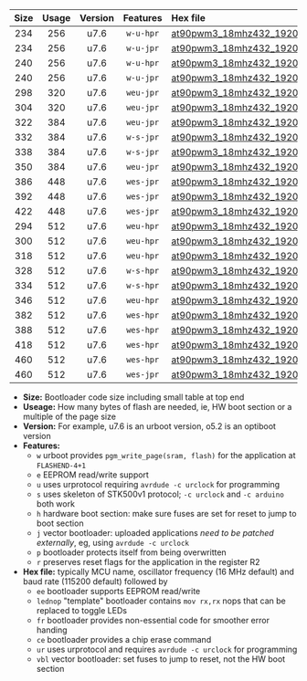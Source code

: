 |Size|Usage|Version|Features|Hex file|
|:-:|:-:|:-:|:-:|:--|
|234|256|u7.6|`w-u-hpr`|[at90pwm3_18mhz432_19200bps_ur.hex](https://raw.githubusercontent.com/stefanrueger/urboot/main//at90pwm3_18mhz432_19200bps_ur.hex)|
|234|256|u7.6|`w-u-jpr`|[at90pwm3_18mhz432_19200bps_ur_vbl.hex](https://raw.githubusercontent.com/stefanrueger/urboot/main//at90pwm3_18mhz432_19200bps_ur_vbl.hex)|
|240|256|u7.6|`w-u-hpr`|[at90pwm3_18mhz432_19200bps_lednop_ur.hex](https://raw.githubusercontent.com/stefanrueger/urboot/main//at90pwm3_18mhz432_19200bps_lednop_ur.hex)|
|240|256|u7.6|`w-u-jpr`|[at90pwm3_18mhz432_19200bps_lednop_ur_vbl.hex](https://raw.githubusercontent.com/stefanrueger/urboot/main//at90pwm3_18mhz432_19200bps_lednop_ur_vbl.hex)|
|298|320|u7.6|`weu-jpr`|[at90pwm3_18mhz432_19200bps_ee_ur_vbl.hex](https://raw.githubusercontent.com/stefanrueger/urboot/main//at90pwm3_18mhz432_19200bps_ee_ur_vbl.hex)|
|304|320|u7.6|`weu-jpr`|[at90pwm3_18mhz432_19200bps_ee_lednop_ur_vbl.hex](https://raw.githubusercontent.com/stefanrueger/urboot/main//at90pwm3_18mhz432_19200bps_ee_lednop_ur_vbl.hex)|
|322|384|u7.6|`weu-jpr`|[at90pwm3_18mhz432_19200bps_ee_lednop_fr_ur_vbl.hex](https://raw.githubusercontent.com/stefanrueger/urboot/main//at90pwm3_18mhz432_19200bps_ee_lednop_fr_ur_vbl.hex)|
|332|384|u7.6|`w-s-jpr`|[at90pwm3_18mhz432_19200bps_vbl.hex](https://raw.githubusercontent.com/stefanrueger/urboot/main//at90pwm3_18mhz432_19200bps_vbl.hex)|
|338|384|u7.6|`w-s-jpr`|[at90pwm3_18mhz432_19200bps_lednop_vbl.hex](https://raw.githubusercontent.com/stefanrueger/urboot/main//at90pwm3_18mhz432_19200bps_lednop_vbl.hex)|
|350|384|u7.6|`weu-jpr`|[at90pwm3_18mhz432_19200bps_ee_lednop_fr_ce_ur_vbl.hex](https://raw.githubusercontent.com/stefanrueger/urboot/main//at90pwm3_18mhz432_19200bps_ee_lednop_fr_ce_ur_vbl.hex)|
|386|448|u7.6|`wes-jpr`|[at90pwm3_18mhz432_19200bps_ee_vbl.hex](https://raw.githubusercontent.com/stefanrueger/urboot/main//at90pwm3_18mhz432_19200bps_ee_vbl.hex)|
|392|448|u7.6|`wes-jpr`|[at90pwm3_18mhz432_19200bps_ee_lednop_vbl.hex](https://raw.githubusercontent.com/stefanrueger/urboot/main//at90pwm3_18mhz432_19200bps_ee_lednop_vbl.hex)|
|422|448|u7.6|`wes-jpr`|[at90pwm3_18mhz432_19200bps_ee_lednop_fr_vbl.hex](https://raw.githubusercontent.com/stefanrueger/urboot/main//at90pwm3_18mhz432_19200bps_ee_lednop_fr_vbl.hex)|
|294|512|u7.6|`weu-hpr`|[at90pwm3_18mhz432_19200bps_ee_ur.hex](https://raw.githubusercontent.com/stefanrueger/urboot/main//at90pwm3_18mhz432_19200bps_ee_ur.hex)|
|300|512|u7.6|`weu-hpr`|[at90pwm3_18mhz432_19200bps_ee_lednop_ur.hex](https://raw.githubusercontent.com/stefanrueger/urboot/main//at90pwm3_18mhz432_19200bps_ee_lednop_ur.hex)|
|318|512|u7.6|`weu-hpr`|[at90pwm3_18mhz432_19200bps_ee_lednop_fr_ur.hex](https://raw.githubusercontent.com/stefanrueger/urboot/main//at90pwm3_18mhz432_19200bps_ee_lednop_fr_ur.hex)|
|328|512|u7.6|`w-s-hpr`|[at90pwm3_18mhz432_19200bps.hex](https://raw.githubusercontent.com/stefanrueger/urboot/main//at90pwm3_18mhz432_19200bps.hex)|
|334|512|u7.6|`w-s-hpr`|[at90pwm3_18mhz432_19200bps_lednop.hex](https://raw.githubusercontent.com/stefanrueger/urboot/main//at90pwm3_18mhz432_19200bps_lednop.hex)|
|346|512|u7.6|`weu-hpr`|[at90pwm3_18mhz432_19200bps_ee_lednop_fr_ce_ur.hex](https://raw.githubusercontent.com/stefanrueger/urboot/main//at90pwm3_18mhz432_19200bps_ee_lednop_fr_ce_ur.hex)|
|382|512|u7.6|`wes-hpr`|[at90pwm3_18mhz432_19200bps_ee.hex](https://raw.githubusercontent.com/stefanrueger/urboot/main//at90pwm3_18mhz432_19200bps_ee.hex)|
|388|512|u7.6|`wes-hpr`|[at90pwm3_18mhz432_19200bps_ee_lednop.hex](https://raw.githubusercontent.com/stefanrueger/urboot/main//at90pwm3_18mhz432_19200bps_ee_lednop.hex)|
|418|512|u7.6|`wes-hpr`|[at90pwm3_18mhz432_19200bps_ee_lednop_fr.hex](https://raw.githubusercontent.com/stefanrueger/urboot/main//at90pwm3_18mhz432_19200bps_ee_lednop_fr.hex)|
|460|512|u7.6|`wes-hpr`|[at90pwm3_18mhz432_19200bps_ee_lednop_fr_ce.hex](https://raw.githubusercontent.com/stefanrueger/urboot/main//at90pwm3_18mhz432_19200bps_ee_lednop_fr_ce.hex)|
|460|512|u7.6|`wes-jpr`|[at90pwm3_18mhz432_19200bps_ee_lednop_fr_ce_vbl.hex](https://raw.githubusercontent.com/stefanrueger/urboot/main//at90pwm3_18mhz432_19200bps_ee_lednop_fr_ce_vbl.hex)|

- **Size:** Bootloader code size including small table at top end
- **Useage:** How many bytes of flash are needed, ie, HW boot section or a multiple of the page size
- **Version:** For example, u7.6 is an urboot version, o5.2 is an optiboot version
- **Features:**
  + `w` urboot provides `pgm_write_page(sram, flash)` for the application at `FLASHEND-4+1`
  + `e` EEPROM read/write support
  + `u` uses urprotocol requiring `avrdude -c urclock` for programming
  + `s` uses skeleton of STK500v1 protocol; `-c urclock` and `-c arduino` both work
  + `h` hardware boot section: make sure fuses are set for reset to jump to boot section
  + `j` vector bootloader: uploaded applications *need to be patched externally*, eg, using `avrdude -c urclock`
  + `p` bootloader protects itself from being overwritten
  + `r` preserves reset flags for the application in the register R2
- **Hex file:** typically MCU name, oscillator frequency (16 MHz default) and baud rate (115200 default) followed by
  + `ee` bootloader supports EEPROM read/write
  + `lednop` "template" bootloader contains `mov rx,rx` nops that can be replaced to toggle LEDs
  + `fr` bootloader provides non-essential code for smoother error handing
  + `ce` bootloader provides a chip erase command
  + `ur` uses urprotocol and requires `avrdude -c urclock` for programming
  + `vbl` vector bootloader: set fuses to jump to reset, not the HW boot section
